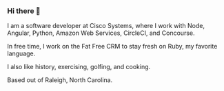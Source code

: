 ### Hi there 👋

I am a software developer at Cisco Systems, where I work with Node, Angular, Python, Amazon Web Services, CircleCI, and Concourse.

In free time, I work on the Fat Free CRM to stay fresh on Ruby, my favorite language.

I also like history, exercising, golfing, and cooking.

Based out of Raleigh, North Carolina. 
